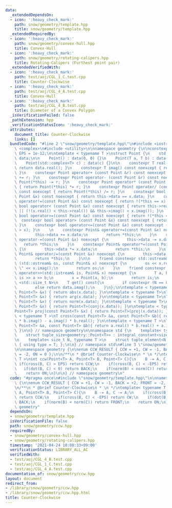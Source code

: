 ```yaml
---
data:
  _extendedDependsOn:
  - icon: ':heavy_check_mark:'
    path: snow/geometry/template.hpp
    title: snow/geometry/template.hpp
  _extendedRequiredBy:
  - icon: ':heavy_check_mark:'
    path: snow/geometry/convex-hull.hpp
    title: Convex-Hull
  - icon: ':heavy_check_mark:'
    path: snow/geometry/rotating-calipers.hpp
    title: Rotating-Calipers (Furthest point pair)
  _extendedVerifiedWith:
  - icon: ':heavy_check_mark:'
    path: test/aoj/CGL_1_C.test.cpp
    title: Counter-Clockwise
  - icon: ':heavy_check_mark:'
    path: test/aoj/CGL_4_A.test.cpp
    title: Convex-Hull
  - icon: ':heavy_check_mark:'
    path: test/aoj/CGL_4_B.test.cpp
    title: Diameter of a Convex Polygon
  _isVerificationFailed: false
  _pathExtension: hpp
  _verificationStatusIcon: ':heavy_check_mark:'
  attributes:
    document_title: Counter-Clockwise
    links: []
  bundledCode: "#line 2 \"snow/geometry/template.hpp\"\n#include <iostream>\n#include\
    \ <complex>\n#include <utility>\n\nnamespace geometry {\n\nconstexpr long double\
    \ EPS = 1e-12;\n\ntemplate < typename T >\nstruct Point {\n    std::complex<T>\
    \ data;\n\n    Point() : data(0, 0) {}\n    Point(T a, T b) : data(a, b) {}\n\
    \    Point(std::complex<T> c) : data(c) {}\n\n    constexpr T real() const noexcept{\
    \ return data.real(); }\n    constexpr T imag() const noexcept { return data.imag();\
    \ }\n    constexpr Point operator+ (const Point &r) const noexcept { return Point(*this)\
    \ += r; }\n    constexpr Point operator- (const Point &r) const noexcept { return\
    \ Point(*this) -= r; }\n    constexpr Point operator* (const Point &r) const noexcept\
    \ { return Point(*this) *= r; }\n    constexpr Point operator/ (const Point &r)\
    \ const noexcept { return Point(*this) /= r; }\n    constexpr bool operator==(const\
    \ Point &x) const noexcept { return this->data == x.data; }\n    constexpr bool\
    \ operator!=(const Point &x) const noexcept { return !(*this == x); }\n    constexpr\
    \ bool operator< (const Point &x) const noexcept { return this->real() < x.real()\
    \ || (!(x.real() < this->real()) && this->imag() < x.imag()); }\n    constexpr\
    \ bool operator>=(const Point &x) const noexcept { return !(*this < x); }\n  \
    \  constexpr bool operator> (const Point &x) const noexcept { return x < *this;\
    \ }\n    constexpr bool operator<=(const Point &x) const noexcept { return !(*this\
    \ > x); }\n    \n    constexpr Point& operator+=(const Point &x) noexcept {\n\
    \        this->data += x.data;\n        return *this;\n    }\n    constexpr Point&\
    \ operator-=(const Point &x) noexcept {\n        this->data -= x.data;\n     \
    \   return *this;\n    }\n    constexpr Point& operator*=(const Point &x) noexcept\
    \ {\n        this->data *= x.data;\n        return *this;\n    }\n    constexpr\
    \ Point& operator/=(const Point &x) noexcept {\n        this->data /= x.data;\n\
    \        return *this;\n    }\n\n    friend constexpr std::ostream& operator<<\
    \ (std::ostream& os, const Point& x) noexcept {\n        os << x.real() << \"\
    \ \" << x.imag();\n        return os;\n    }\n    friend constexpr std::istream&\
    \ operator>>(std::istream& is, Point& x) noexcept {\n        T a, b;\n       \
    \ is >> a >> b;\n        x = Point(a, b);\n        return is;\n    }\n\n    template\
    \ <std::size_t N>\n    T get() const{\n        if constexpr (N == 0) return data.real();\n\
    \        else return data.imag();\n    }\n};\n\ntemplate < typename T>\nT abs(const\
    \ Point<T> &x) { return abs(x.data); }\n\ntemplate < typename T>\nT arg(const\
    \ Point<T> &x) { return arg(x.data); }\n\ntemplate < typename T>\nT norm(const\
    \ Point<T> &x) { return norm(x.data); }\n\ntemplate < typename T>\nPoint<T> conj(const\
    \ Point<T> &x) { return Point<T>(conj(x.data)); }\n\ntemplate < typename T>\n\
    Point<T> proj(const Point<T> &x) { return Point<T>(proj(x.data)); }\n\ntemplate\
    \ < typename T >\nT cross(const Point<T> &a, const Point<T> &b){ return a.real()\
    \ * b.imag() - a.imag() * b.real(); }\n\ntemplate < typename T >\nT dot(const\
    \ Point<T> &a, const Point<T> &b){ return a.real() * b.real() + a.imag() * b.imag();\
    \ }\n\n} // namespace geometry\n\nnamespace std {\n    template< typename T >\n\
    \    struct tuple_size<geometry::Point<T>> : integral_constant<size_t, 2> {};\n\
    \n    template< size_t N, typename T >\n    struct tuple_element<N, geometry::Point<T>>\
    \ { using type = T; };\n\n} // namespace std\n#line 3 \"snow/geometry/ccw.hpp\"\
    \n\nnamespace geometry {\n\nenum CCW_RESULT { CCW = +1, CW = -1, BACK = +2, FRONT\
    \ = -2, ON = 0 };\n\n/**\n * @brief Counter-Clockwise\n * \n */\ntemplate< typename\
    \ T >\nint ccw(Point<T> A, Point<T> B, Point<T> C){\n    B -= A, C -= A;\n   \
    \ if(cross(B, C) > EPS) return CCW;\n    if(cross(B, C) < -EPS) return CW;\n \
    \   if(dot(B, C) < 0) return BACK;\n    if(norm(B) < norm(C)) return FRONT;\n\
    \    return ON;\n}\n\n} // namespace geometry\n"
  code: "#pragma once\n#include \"snow/geometry/template.hpp\"\n\nnamespace geometry\
    \ {\n\nenum CCW_RESULT { CCW = +1, CW = -1, BACK = +2, FRONT = -2, ON = 0 };\n\
    \n/**\n * @brief Counter-Clockwise\n * \n */\ntemplate< typename T >\nint ccw(Point<T>\
    \ A, Point<T> B, Point<T> C){\n    B -= A, C -= A;\n    if(cross(B, C) > EPS)\
    \ return CCW;\n    if(cross(B, C) < -EPS) return CW;\n    if(dot(B, C) < 0) return\
    \ BACK;\n    if(norm(B) < norm(C)) return FRONT;\n    return ON;\n}\n\n} // namespace\
    \ geometry"
  dependsOn:
  - snow/geometry/template.hpp
  isVerificationFile: false
  path: snow/geometry/ccw.hpp
  requiredBy:
  - snow/geometry/convex-hull.hpp
  - snow/geometry/rotating-calipers.hpp
  timestamp: '2021-04-24 10:08:33+09:00'
  verificationStatus: LIBRARY_ALL_AC
  verifiedWith:
  - test/aoj/CGL_4_B.test.cpp
  - test/aoj/CGL_1_C.test.cpp
  - test/aoj/CGL_4_A.test.cpp
documentation_of: snow/geometry/ccw.hpp
layout: document
redirect_from:
- /library/snow/geometry/ccw.hpp
- /library/snow/geometry/ccw.hpp.html
title: Counter-Clockwise
---
```

